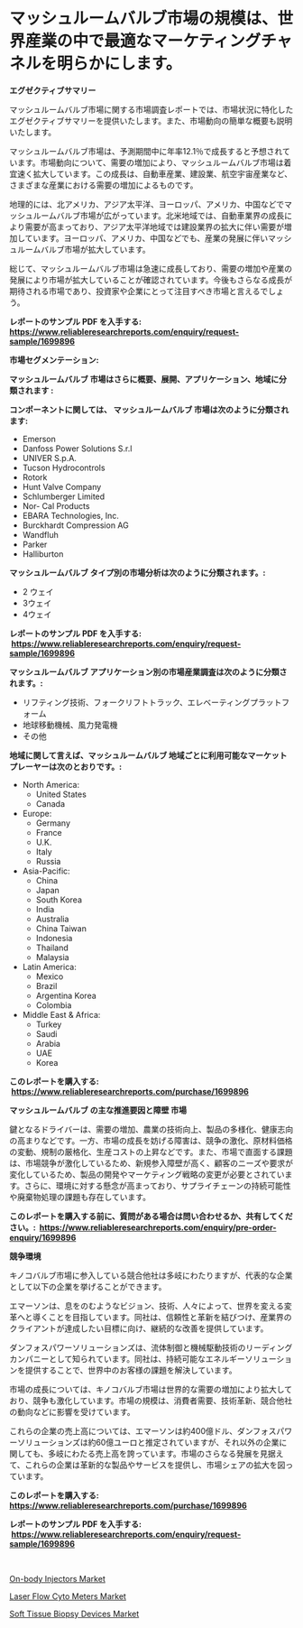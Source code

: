 <p><h1>マッシュルームバルブ市場の規模は、世界産業の中で最適なマーケティングチャネルを明らかにします。</h1></p><p><strong>エグゼクティブサマリー</strong></p>
<p><p>マッシュルームバルブ市場に関する市場調査レポートでは、市場状況に特化したエグゼクティブサマリーを提供いたします。また、市場動向の簡単な概要も説明いたします。</p><p>マッシュルームバルブ市場は、予測期間中に年率12.1％で成長すると予想されています。市場動向について、需要の増加により、マッシュルームバルブ市場は着宜速く拡大しています。この成長は、自動車産業、建設業、航空宇宙産業など、さまざまな産業における需要の増加によるものです。</p><p>地理的には、北アメリカ、アジア太平洋、ヨーロッパ、アメリカ、中国などでマッシュルームバルブ市場が広がっています。北米地域では、自動車業界の成長により需要が高まっており、アジア太平洋地域では建設業界の拡大に伴い需要が増加しています。ヨーロッパ、アメリカ、中国などでも、産業の発展に伴いマッシュルームバルブ市場が拡大しています。</p><p>総じて、マッシュルームバルブ市場は急速に成長しており、需要の増加や産業の発展により市場が拡大していることが確認されています。今後もさらなる成長が期待される市場であり、投資家や企業にとって注目すべき市場と言えるでしょう。</p></p>
<p><strong>レポートのサンプル PDF を入手する: <a href="https://www.reliableresearchreports.com/enquiry/request-sample/1699896">https://www.reliableresearchreports.com/enquiry/request-sample/1699896</a></strong></p>
<p><strong>市場セグメンテーション:</strong></p>
<p><strong> マッシュルームバルブ 市場はさらに概要、展開、アプリケーション、地域に分類されます :</strong></p>
<p><strong>コンポーネントに関しては、 マッシュルームバルブ 市場は次のように分類されます: &nbsp;</strong></p>
<p><ul><li>Emerson</li><li>Danfoss Power Solutions S.r.l</li><li>UNIVER S.p.A.</li><li>Tucson Hydrocontrols</li><li>Rotork</li><li>Hunt Valve Company</li><li>Schlumberger Limited</li><li>Nor- Cal Products</li><li>EBARA Technologies, Inc.</li><li>Burckhardt Compression AG</li><li>Wandfluh</li><li>Parker</li><li>Halliburton</li></ul></p>
<p><strong> マッシュルームバルブ タイプ別の市場分析は次のように分類されます。:</strong></p>
<p><ul><li>2 ウェイ</li><li>3ウェイ</li><li>4ウェイ</li></ul></p>
<p><strong>レポートのサンプル PDF を入手する: &nbsp;<a href="https://www.reliableresearchreports.com/enquiry/request-sample/1699896">https://www.reliableresearchreports.com/enquiry/request-sample/1699896</a></strong></p>
<p><strong> マッシュルームバルブ アプリケーション別の市場産業調査は次のように分類されます。:</strong></p>
<p><ul><li>リフティング技術、フォークリフトトラック、エレベーティングプラットフォーム</li><li>地球移動機械、風力発電機</li><li>その他</li></ul></p>
<p><strong>地域に関して言えば、マッシュルームバルブ 地域ごとに利用可能なマーケットプレーヤーは次のとおりです。:</strong></p>
<p><ul>
    <li>
        North America:
        <ul>
            <li>United States</li>
            <li>Canada</li>
        </ul>
    </li>
    <li>
        Europe:
        <ul>
            <li>Germany</li>
            <li>France</li>
            <li>U.K.</li>
            <li>Italy</li>
            <li>Russia</li>
        </ul>
    </li>
    <li>
        Asia-Pacific:
        <ul>
            <li>China</li>
            <li>Japan</li>
            <li>South Korea</li>
            <li>India</li>
            <li>Australia</li>
            <li>China Taiwan</li>
            <li>Indonesia</li>
            <li>Thailand</li>
            <li>Malaysia</li>
        </ul>
    </li>
    <li>
        Latin America:
        <ul>
            <li>Mexico</li>
            <li>Brazil</li>
            <li>Argentina Korea</li>
            <li>Colombia</li>
        </ul>
    </li>
    <li>
        Middle East & Africa:
        <ul>
            <li>Turkey</li>
            <li>Saudi</li>
            <li>Arabia</li>
            <li>UAE</li>
            <li>Korea</li>
        </ul>
    </li>
    </ul></p>
<p><strong>このレポートを購入する: &nbsp;<a href="https://www.reliableresearchreports.com/purchase/1699896">https://www.reliableresearchreports.com/purchase/1699896</a></strong></p>
<p><strong>マッシュルームバルブ の主な推進要因と障壁 市場</strong></p>
<p><p>鍵となるドライバーは、需要の増加、農業の技術向上、製品の多様化、健康志向の高まりなどです。一方、市場の成長を妨げる障害は、競争の激化、原材料価格の変動、規制の厳格化、生産コストの上昇などです。また、市場で直面する課題は、市場競争が激化しているため、新規参入障壁が高く、顧客のニーズや要求が変化しているため、製品の開発やマーケティング戦略の変更が必要とされています。さらに、環境に対する懸念が高まっており、サプライチェーンの持続可能性や廃棄物処理の課題も存在しています。</p></p>
<p><strong>このレポートを購入する前に、質問がある場合は問い合わせるか、共有してください。:&nbsp; <a href="https://www.reliableresearchreports.com/enquiry/pre-order-enquiry/1699896">https://www.reliableresearchreports.com/enquiry/pre-order-enquiry/1699896</a></strong></p>
<p><strong>競争環境</strong></p>
<p><p>キノコバルブ市場に参入している競合他社は多岐にわたりますが、代表的な企業として以下の企業を挙げることができます。</p><p>エマーソンは、息をのむようなビジョン、技術、人々によって、世界を変える変革へと導くことを目指しています。同社は、信頼性と革新を結びつけ、産業界のクライアントが達成したい目標に向け、継続的な改善を提供しています。</p><p>ダンフォスパワーソリューションズは、流体制御と機械駆動技術のリーディングカンパニーとして知られています。同社は、持続可能なエネルギーソリューションを提供することで、世界中のお客様の課題を解決しています。</p><p>市場の成長については、キノコバルブ市場は世界的な需要の増加により拡大しており、競争も激化しています。市場の規模は、消費者需要、技術革新、競合他社の動向などに影響を受けています。</p><p>これらの企業の売上高については、エマーソンは約400億ドル、ダンフォスパワーソリューションズは約60億ユーロと推定されていますが、それ以外の企業に関しても、多岐にわたる売上高を誇っています。市場のさらなる発展を見据えて、これらの企業は革新的な製品やサービスを提供し、市場シェアの拡大を図っています。</p></p>
<p><strong>このレポートを購入する: &nbsp; <a href="https://www.reliableresearchreports.com/purchase/1699896">https://www.reliableresearchreports.com/purchase/1699896</a></strong></p>
<p><strong>レポートのサンプル PDF を入手する: &nbsp;<a href="https://www.reliableresearchreports.com/enquiry/request-sample/1699896">https://www.reliableresearchreports.com/enquiry/request-sample/1699896</a></strong><strong></strong></p>
<p>&nbsp;</p>
<p><p><a href="https://view.publitas.com/reportprime-1/on-body-injectors-market-with-the-goal-of-estimating-the-market-size-and-future-growth-potential-of-various-market-segments-based-on-component-applications-end-user-and-region/">On-body Injectors Market</a></p><p><a href="https://view.publitas.com/reportprime-1/laser-flow-cyto-meters-market-size-focuses-on-market-dynamics-in-depth-analysis-and-future-projections-of-its-market-forecasted-for-period-from-2023-to-2030/">Laser Flow Cyto Meters Market</a></p><p><a href="https://view.publitas.com/reportprime-1/soft-tissue-biopsy-devices-market-size-furnishes-valuable-information-encompassing-market-share-market-trends-and-projections-spanning-from-2023-to-2030/">Soft Tissue Biopsy Devices Market</a></p></p>